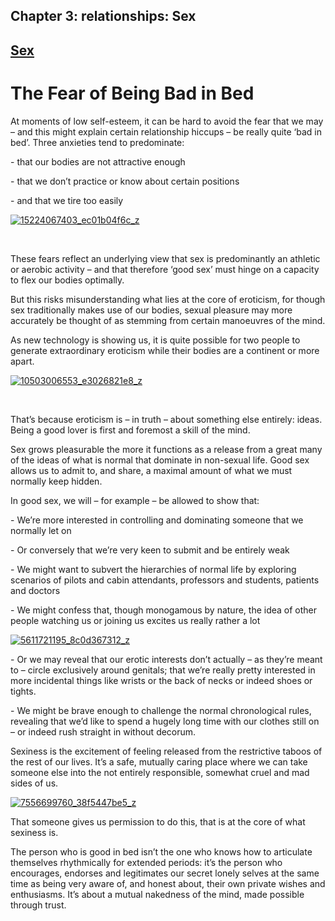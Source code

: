 Chapter  3: relationships: Sex
-----------------------------

[Sex](../category/relationships/sex/index.html)
-----------------------------------------------

The Fear of Being Bad in Bed
============================

At moments of low self-esteem, it can be hard to avoid the fear that we may – and this might explain certain relationship hiccups – be really quite ‘bad in bed’. Three anxieties tend to predominate:

<span style="font-weight: 400;">- that our bodies are not attractive enough</span>

<span style="font-weight: 400;">- that we don’t practice or know about certain positions</span>

<span style="font-weight: 400;">- and that we tire too easily</span>

[![15224067403\_ec01b04f6c\_z](http://i2.wp.com/www.thebookoflife.org/wp-content/uploads/2015/10/15224067403_ec01b04f6c_z.jpg?resize=635%2C424)](http://i2.wp.com/www.thebookoflife.org/wp-content/uploads/2015/10/15224067403_ec01b04f6c_z.jpg)

 

<span style="font-weight: 400;">These fears reflect an underlying view that sex is predominantly an athletic or aerobic activity – and that therefore ‘good sex’ must hinge on a capacity to flex our bodies optimally.</span>

<span style="font-weight: 400;">But this risks misunderstanding what lies at the core of eroticism, for though sex traditionally makes use of our bodies, sexual pleasure may more accurately be thought of as stemming from certain manoeuvres of the mind.</span>

<span style="font-weight: 400;">As new technology is showing us</span><span style="font-weight: 400;">, </span><span style="font-weight: 400;">it is quite possible for two people to generate extraordinary eroticism while their bodies are a continent or more apart.</span>

[![10503006553\_e3026821e8\_z](http://i1.wp.com/www.thebookoflife.org/wp-content/uploads/2015/10/10503006553_e3026821e8_z.jpg?resize=635%2C552)](http://i0.wp.com/www.thebookoflife.org/wp-content/uploads/2015/10/10503006553_e3026821e8_z.jpg)

 

<span style="font-weight: 400;">That’s because eroticism is – in truth – about something else entirely: ideas. Being a good lover is first and foremost a skill of the mind.</span>

<span style="font-weight: 400;">Sex grows pleasurable the more it functions as a release from a great many of the ideas of what is normal that dominate in non-sexual life. Good sex allows us to admit to, and share, a maximal amount of what we must normally keep hidden.</span>

<span style="font-weight: 400;">In good sex, we will – for example – be allowed to show that:</span>

<span style="font-weight: 400;">- We’re more interested in controlling and dominating someone that we normally let on</span>

<span style="font-weight: 400;">- Or conversely that we’re very keen to submit and be entirely weak</span>

<span style="font-weight: 400;">- We might want to subvert the hierarchies of normal life by exploring scenarios of pilots and cabin attendants, professors and students, patients and doctors</span>

<span style="font-weight: 400;">- We might confess that, though monogamous by nature, the idea of other people watching us or joining us excites us really rather a lot</span>

[![5611721195\_8c0d367312\_z](http://i2.wp.com/www.thebookoflife.org/wp-content/uploads/2015/10/5611721195_8c0d367312_z.jpg?resize=635%2C604)](http://i0.wp.com/www.thebookoflife.org/wp-content/uploads/2015/10/5611721195_8c0d367312_z.jpg)

<span style="font-weight: 400;">- Or we may reveal that our erotic interests don’t actually – as they’re meant to – circle exclusively around genitals; that we’re really pretty interested in more incidental things like wrists or the back of necks or indeed shoes or tights.</span>

<span style="font-weight: 400;">- We might be brave enough to challenge the normal chronological rules, revealing that we’d like to spend a hugely long time with our clothes still on – or indeed rush straight in without decorum.</span>

<span style="font-weight: 400;">Sexiness is the excitement of feeling released from the restrictive taboos of the rest of our lives. It’s a safe, mutually caring place where we can take someone else into the not entirely responsible, somewhat cruel and mad sides of us.</span>

[![7556699760\_38f5447be5\_z](http://i2.wp.com/www.thebookoflife.org/wp-content/uploads/2015/10/7556699760_38f5447be5_z.jpg?resize=635%2C377)](http://i2.wp.com/www.thebookoflife.org/wp-content/uploads/2015/10/7556699760_38f5447be5_z.jpg)

<span style="font-weight: 400;">That someone gives us permission to do this, that is at the core of what sexiness is.</span>

<span style="font-weight: 400;">The person who is good in bed isn’t the one who knows how to articulate themselves rhythmically for extended periods: it’s the person who encourages, endorses and legitimates our secret lonely selves at the same time as being very aware of, and honest about, their own private wishes and enthusiasms. It’s about a mutual nakedness of the mind, made possible through trust.</span>

